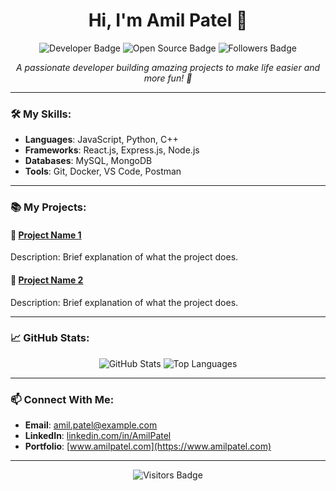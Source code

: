 <h1 align="center">Hi, I'm Amil Patel 👋</h1>

<p align="center">
  <img src="https://img.shields.io/badge/-Developer-blue?style=for-the-badge" alt="Developer Badge" />
  <img src="https://img.shields.io/badge/-Open%20Source%20Enthusiast-brightgreen?style=for-the-badge" alt="Open Source Badge" />
  <img src="https://img.shields.io/github/followers/Amil-Patel?style=for-the-badge" alt="Followers Badge" />
</p>

<p align="center">
  <em>A passionate developer building amazing projects to make life easier and more fun! 🚀</em>
</p>

---

### 🛠️ My Skills:
- **Languages**: JavaScript, Python, C++
- **Frameworks**: React.js, Express.js, Node.js
- **Databases**: MySQL, MongoDB
- **Tools**: Git, Docker, VS Code, Postman

---

### 📚 My Projects:
#### 🚀 [Project Name 1](https://github.com/Amil-Patel/ProjectName1)
Description: Brief explanation of what the project does.

#### 🌟 [Project Name 2](https://github.com/Amil-Patel/ProjectName2)
Description: Brief explanation of what the project does.

---

### 📈 GitHub Stats:
<p align="center">
  <img src="https://github-readme-stats.vercel.app/api?username=Amil-Patel&show_icons=true&theme=radical" alt="GitHub Stats" />
  <img src="https://github-readme-stats.vercel.app/api/top-langs/?username=Amil-Patel&layout=compact&theme=radical" alt="Top Languages" />
</p>

---

### 📫 Connect With Me:
- **Email**: [amil.patel@example.com](mailto:amil.patel@example.com)
- **LinkedIn**: [linkedin.com/in/AmilPatel](https://linkedin.com/in/AmilPatel)
- **Portfolio**: [www.amilpatel.com](https://www.amilpatel.com)

---

<p align="center">
  <img src="https://visitor-badge.laobi.icu/badge?page_id=Amil-Patel" alt="Visitors Badge" />
</p>
